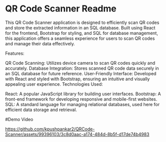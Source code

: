 # QR Code Scanner Readme

This QR Code Scanner application is designed to efficiently scan QR codes and store the extracted information in an SQL database. Built using React for the frontend, Bootstrap for styling, and SQL for database management, this application offers a seamless experience for users to scan QR codes and manage their data effectively.

Features:

QR Code Scanning: Utilizes device camera to scan QR codes quickly and accurately.
Database Integration: Stores scanned QR code data securely in an SQL database for future reference.
User-Friendly Interface: Developed with React and styled with Bootstrap, ensuring an intuitive and visually appealing user experience.
Technologies Used:

React: A popular JavaScript library for building user interfaces.
Bootstrap: A front-end framework for developing responsive and mobile-first websites.
SQL: A standard language for managing relational databases, used here for efficient data storage and retrieval.

#Demo Video



https://github.com/kpushpankar2/QRCode-Scanner/assets/99396103/3c8d0aac-a174-484d-8b5f-d17de74b4983

